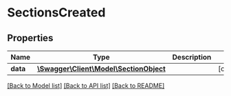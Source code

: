 # SectionsCreated

## Properties
Name | Type | Description | Notes
------------ | ------------- | ------------- | -------------
**data** | [**\Swagger\Client\Model\SectionObject**](SectionObject.md) |  | [optional] 

[[Back to Model list]](../README.md#documentation-for-models) [[Back to API list]](../README.md#documentation-for-api-endpoints) [[Back to README]](../README.md)


